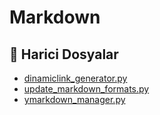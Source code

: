 # Markdown

<!--Index-->

## 📂 Harici Dosyalar

- [dinamiclink_generator.py](./dinamiclink_generator.py)
- [update_markdown_formats.py](./update_markdown_formats.py)
- [ymarkdown_manager.py](./ymarkdown_manager.py)

<!--Index-->
